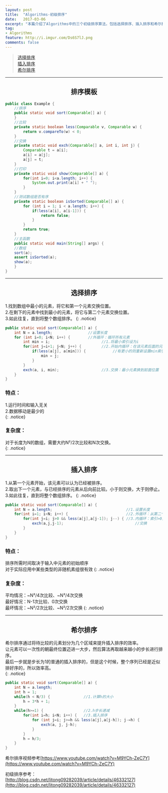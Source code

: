 ```yaml
---
layout: post
title:  "Algorithms-初级排序"
date:   2017-03-06
excerpt: "本篇介绍了Algorithms中的三个初级排序算法，包括选择排序、插入排序和希尔排序"
tag:
- Algorithms 
feature: http://i.imgur.com/Ds6S7lJ.png
comments: false
---  
```


><a href="#1">选择排序</a>  
><a href="#2">插入排序</a>   
><a href="#3">希尔排序</a>    

***


## <center>排序模板</center>  

```java
public class Example {
	//排序
	public static void sort(Comparable[] a) {
	}
	//比较
	private static boolean less(Comparable v, Comparable w) {
		return v.compareTo(w) < 0;
	}
	//交换
	private static void exch(Comparable[] a, int i, int j) {
		Comparable t = a[i];
		a[i] = a[j];
		a[j] = t;
	}
	//打印
	private static void show(Comparable[] a) {
		for(int i=0; i<a.length; i++) {
			System.out.print(a[i] + " ");
		}
	}
	//测试数组是否有序
	private static boolean isSorted(Comparable[] a) {
		for (int i = 1; i < a.length; i++) {
			if(less(a[i], a[i-1])) {
				return false;
			}
		}
		return true;
	}
	//主函数
	public static void main(String[] args) {
	//数组
	sort(a);
	assert isSorted(a);
	show(a);
	}
}
```

***

<a name="1"></a>

## <center>选择排序</center>  

1.找到数组中最小的元素，将它和第一个元素交换位置。  
2.在剩下的元素中找到最小的元素，将它与第二个元素交换位置。  
3.如此往复，直到将整个数组排序。
{: .notice}

```java
public static void sort(Comparable[] a) {
	int N = a.length;                //设置长度
	for (int i=0; i<N; i++) {        //外循环：循环所有元素
		int min = i;                       //1.将最小索引设为i
		for(int j=i+1; j<N; j++) {         //2.开始内循环：在该元素后面的元素中找到最小值
			if(less(a[j], a[min])) {            //有更小的则重新设置min索引
				min = j;
			}
		}
		exch(a, i, min);                   //3.交换：最小元素换到前面位置
	}
}
```


### 特点：  

1.运行时间和输入无关  
2.数据移动是最少的  
{: .notice}

### 复杂度：  

对于长度为N的数组，需要大约N²/2次比较和N次交换。    
{: .notice}


***

<a name="2"></a>

## <center>插入排序</center>  

1.从第一个元素开始，该元素可以认为已经被排序。  
2.取出下一个元素，与已经排序的元素从后向前比较。小于则交换，大于则停止。  
3.如此往复，直到将整个数组排序。
{: .notice}


```java
public static void sort(Comparable[] a) {
	int N = a.length;                                 //1.设置长度
	for(int i=1; i<N; i++) {	                      //2.外循环：从第二个元素开始
		for(int j=i; j>0 && less(a[j],a[j-1]); j--) { //3.内循环：索引>0且小于前一个元素
			exch(a,j,j-1);                                //交换    
		}
	}
}
```

### 特点：  
排序所需时间取决于输入中元素的初始顺序  
对于实际应用中某些类型的非随机素组很有效
{: .notice}

### 复杂度：

平均情况：~N²/4次比较、~N²/4次交换  
最好情况：N-1次比较、0次交换  
最坏情况：~N²/2次比较、~N²/2次交换
{: .notice}


***

<a name="3"></a>

## <center>希尔排序</center> 

希尔排序通过将待比较的元素划分为几个区域来提升插入排序的效率。  
让元素可以一次性的朝最终位置迈进一大步，然后算法再取越来越小的步长进行排序。  
最后一步就是步长为1的普通的插入排序的，但是这个时候，整个序列已经是近似排好序的，所以效率高。  
{: .notice} 



```java
public static void sort(Comparable[] a) {
	int N = a.length;
	int h = 1;      
	while(h < N/3) {               //1.计算h的大小
		h = 3*h + 1;
	}
	while(h>=1) {                  //2.h步长递减
		for(int i=h; i<N; i++) {   //3.插入排序
			for (int j=i; j>=h && less(a[j],a[j-h]); j-=h) {
				exch(a, j, j-h);
			}
		}
		h = h/3;
	}
}
```

希尔排序视频参考[https://www.youtube.com/watch?v=M9YCh-ZeC7Y](https://www.youtube.com/watch?v=M9YCh-ZeC7Y)

初级排序参考：[http://blog.csdn.net/litong09282039/article/details/46332127](http://blog.csdn.net/litong09282039/article/details/46332127)






